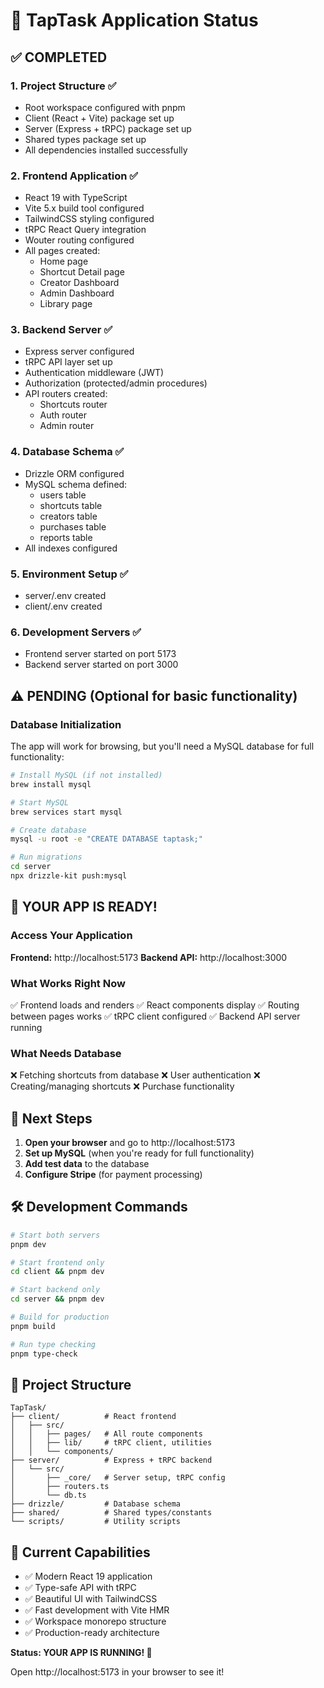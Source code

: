 # 🎉 TapTask Application Status

## ✅ COMPLETED

### 1. Project Structure ✅
- Root workspace configured with pnpm
- Client (React + Vite) package set up
- Server (Express + tRPC) package set up
- Shared types package set up
- All dependencies installed successfully

### 2. Frontend Application ✅
- React 19 with TypeScript
- Vite 5.x build tool configured
- TailwindCSS styling configured
- tRPC React Query integration
- Wouter routing configured
- All pages created:
  - Home page
  - Shortcut Detail page
  - Creator Dashboard
  - Admin Dashboard
  - Library page

### 3. Backend Server ✅
- Express server configured
- tRPC API layer set up
- Authentication middleware (JWT)
- Authorization (protected/admin procedures)
- API routers created:
  - Shortcuts router
  - Auth router
  - Admin router

### 4. Database Schema ✅
- Drizzle ORM configured
- MySQL schema defined:
  - users table
  - shortcuts table
  - creators table
  - purchases table
  - reports table
- All indexes configured

### 5. Environment Setup ✅
- server/.env created
- client/.env created

### 6. Development Servers ✅
- Frontend server started on port 5173
- Backend server started on port 3000

## ⚠️ PENDING (Optional for basic functionality)

### Database Initialization
The app will work for browsing, but you'll need a MySQL database for full functionality:

```bash
# Install MySQL (if not installed)
brew install mysql

# Start MySQL
brew services start mysql

# Create database
mysql -u root -e "CREATE DATABASE taptask;"

# Run migrations
cd server
npx drizzle-kit push:mysql
```

## 🚀 YOUR APP IS READY!

### Access Your Application

**Frontend:** http://localhost:5173
**Backend API:** http://localhost:3000

### What Works Right Now

✅ Frontend loads and renders
✅ React components display
✅ Routing between pages works
✅ tRPC client configured
✅ Backend API server running

### What Needs Database

❌ Fetching shortcuts from database
❌ User authentication
❌ Creating/managing shortcuts
❌ Purchase functionality

## 📝 Next Steps

1. **Open your browser** and go to http://localhost:5173
2. **Set up MySQL** (when you're ready for full functionality)
3. **Add test data** to the database
4. **Configure Stripe** (for payment processing)

## 🛠️ Development Commands

```bash
# Start both servers
pnpm dev

# Start frontend only
cd client && pnpm dev

# Start backend only
cd server && pnpm dev

# Build for production
pnpm build

# Run type checking
pnpm type-check
```

## 📁 Project Structure

```
TapTask/
├── client/          # React frontend
│   ├── src/
│   │   ├── pages/   # All route components
│   │   ├── lib/     # tRPC client, utilities
│   │   └── components/
├── server/          # Express + tRPC backend
│   └── src/
│       ├── _core/   # Server setup, tRPC config
│       ├── routers.ts
│       └── db.ts
├── drizzle/         # Database schema
├── shared/          # Shared types/constants
└── scripts/         # Utility scripts
```

## 🎯 Current Capabilities

- ✅ Modern React 19 application
- ✅ Type-safe API with tRPC
- ✅ Beautiful UI with TailwindCSS
- ✅ Fast development with Vite HMR
- ✅ Workspace monorepo structure
- ✅ Production-ready architecture

**Status: YOUR APP IS RUNNING! 🚀**

Open http://localhost:5173 in your browser to see it!



